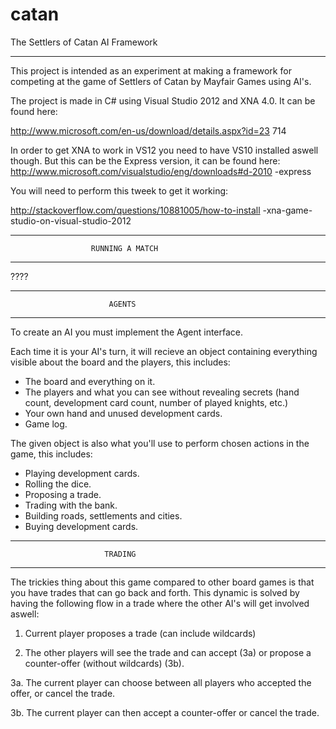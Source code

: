 catan
==========================================================

The Settlers of Catan AI Framework

----------------------------------------------------------
This project is intended as an experiment at making a
framework for competing at the game of Settlers of Catan
by Mayfair Games using AI's.

The project is made in C# using Visual Studio 2012 and
XNA 4.0. It can be found here:

http://www.microsoft.com/en-us/download/details.aspx?id=23
714

In order to get XNA to work in VS12 you need to have VS10
installed aswell though. But this can be the Express 
version, it can be found here:
http://www.microsoft.com/visualstudio/eng/downloads#d-2010
-express

You will need to perform this tweek to get it working:

http://stackoverflow.com/questions/10881005/how-to-install
-xna-game-studio-on-visual-studio-2012

----------------------------------------------------------
                      RUNNING A MATCH
----------------------------------------------------------

????

----------------------------------------------------------
                          AGENTS
----------------------------------------------------------
To create an AI you must implement the Agent interface.

Each time it is your AI's turn, it will recieve an object
containing everything visible about the board and the
players, this includes:

* The board and everything on it.
* The players and what you can see without revealing
  secrets (hand count, development card count, number of
  played knights, etc.)
* Your own hand and unused development cards.
* Game log.
  
The given object is also what you'll use to perform chosen
actions in the game, this includes:

* Playing development cards.
* Rolling the dice.
* Proposing a trade.
* Trading with the bank.
* Building roads, settlements and cities.
* Buying development cards.

----------------------------------------------------------
                         TRADING
----------------------------------------------------------

The trickies thing about this game compared to other board
games is that you have trades that can go back and forth.
This dynamic is solved by having the following flow in a
trade where the other AI's will get involved aswell:

1.  Current player proposes a trade (can include 
    wildcards)

2.  The other players will see the trade and can accept
   (3a) or propose a counter-offer (without wildcards)
   (3b).
   
3a. The current player can choose between all players
    who accepted the offer, or cancel the trade.
	
3b. The current player can then accept a counter-offer
    or cancel the trade.